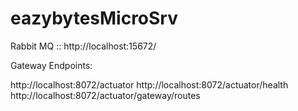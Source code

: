 # eazybytesMicroSrv

Rabbit MQ ::
http://localhost:15672/

Gateway Endpoints:

http://localhost:8072/actuator
http://localhost:8072/actuator/health
http://localhost:8072/actuator/gateway/routes
